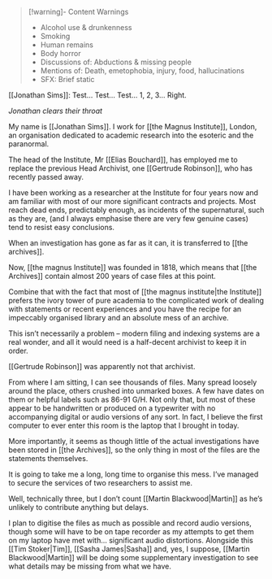 >[!warning]- Content Warnings
>- Alcohol use & drunkenness
>- Smoking
>- Human remains
>- Body horror
>- Discussions of: Abductions & missing people
>- Mentions of: Death, emetophobia, injury, food, hallucinations
>- SFX: Brief static

[[Jonathan Sims]]:
Test… Test… Test… 1, 2, 3... Right. 

_Jonathan clears their throat_

My name is [[Jonathan Sims]]. I work for [[the Magnus Institute]], London, an organisation dedicated to academic research into the esoteric and the paranormal.

The head of the Institute, Mr [[Elias Bouchard]], has employed me to replace the previous Head Archivist, one [[Gertrude Robinson]], who has recently passed away.

I have been working as a researcher at the Institute for four years now and am familiar with most of our more significant contracts and projects. Most reach dead ends, predictably enough, as incidents of the supernatural, such as they are, (and I always emphasise there are very few genuine cases) tend to resist easy conclusions. 

When an investigation has gone as far as it can, it is transferred to [[the archives]]. 

Now, [[the magnus Institute]] was founded in 1818, which means that [[the Archives]] contain almost 200 years of case files at this point.

Combine that with the fact that most of [[the magnus institute|the Institute]] prefers the ivory tower of pure academia to the complicated work of dealing with statements or recent experiences and you have the recipe for an impeccably organised library and an absolute mess of an archive.

This isn’t necessarily a problem – modern filing and indexing systems are a real wonder, and all it would need is a half-decent archivist to keep it in order.

[[Gertrude Robinson]] was apparently not that archivist.

From where I am sitting, I can see thousands of files. Many spread loosely around the place, others crushed into unmarked boxes. A few have dates on them or helpful labels such as 86-91 G/H. Not only that, but most of these appear to be handwritten or produced on a typewriter with no accompanying digital or audio versions of any sort. In fact, I believe the first computer to ever enter this room is the laptop that I brought in today. 

More importantly, it seems as though little of the actual investigations have been stored in [[the Archives]], so the only thing in most of the files are the statements themselves.

It is going to take me a long, long time to organise this mess. I’ve managed to secure the services of two researchers to assist me. 

Well, technically three, but I don’t count [[Martin Blackwood|Martin]] as he’s unlikely to contribute anything but delays.

I plan to digitise the files as much as possible and record audio versions, though some will have to be on tape recorder as my attempts to get them on my laptop have met with... significant audio distortions. Alongside this [[Tim Stoker|Tim]], [[Sasha James|Sasha]] and, yes, I suppose, [[Martin Blackwood|Martin]] will be doing some supplementary investigation to see what details may be missing from what we have.